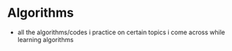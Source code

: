 # Algorithms
- all the algorithms/codes i practice on certain topics i come across while learning algorithms

